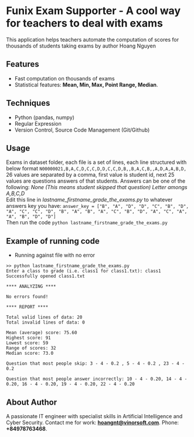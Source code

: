 # Funix Exam Supporter - A cool way for teachers to deal with exams
This application helps teachers automate the computation of scores for thousands of students taking exams by author Hoang Nguyen

## Features
- Fast computation on thousands of exams
- Statistical features: **Mean, Min, Max, Point Range, Median**.
## Techniques
- Python (pandas, numpy)
- Regular Expression
- Version Control, Source Code Management (Git/Github)
## Usage
Exams in dataset folder, each file is a set of lines, each line structured with below format
```N00000021,B,A,C,D,C,C,D,D,C,C,D,B,,B,A,C,B,,A,D,A,A,B,D,``` <br />
26 values are separated by a comma, first value is student id, next 25 values are questions answers of that students. Answers can be one of the following:
*None (This means student skipped that question)*
*Letter amongs A,B,C,D* <br />
Edit this line in *lastname_firstname_grade_the_exams.py* to whatever answers key you have:
```answer_key = ["B", "A", "D", "D", "C", "B", "D", "A", "C", "C", "D", "B", "A", "B", "A", "C", "B", "D", "A", "C", "A", "A", "B", "D", "D"]```<br />
Then run the code
```python lastname_firstname_grade_the_exams.py```
## Example of running code
- Running against file with no error
```
>> python lastname_firstname_grade_the_exams.py
Enter a class to grade (i.e. class1 for class1.txt): class1
Successfully opened class1.txt

**** ANALYZING ****

No errors found!

**** REPORT ****

Total valid lines of data: 20
Total invalid lines of data: 0

Mean (average) score: 75.60
Highest score: 91
Lowest score: 59
Range of scores: 32
Median score: 73.0

Question that most people skip: 3 - 4 - 0.2 , 5 - 4 - 0.2 , 23 - 4 - 0.2

Question that most people answer incorrectly: 10 - 4 - 0.20, 14 - 4 - 0.20, 16 - 4 - 0.20, 19 - 4 - 0.20, 22 - 4 - 0.20
```
## About Author
A passionate IT engineer with specialist skills in Artificial Intelligence and Cyber Security.
Contact me for work: **hoangnt@vinorsoft.com**.
Phone: **+84978763468**.